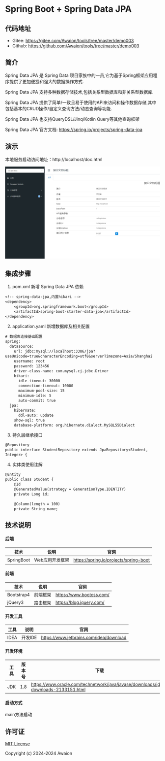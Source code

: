 # Spring Boot + Spring Data JPA

## 代码地址

- Gitee: https://gitee.com/Awaion/tools/tree/master/demo003
- Github: https://github.com/Awaion/tools/tree/master/demo003

## 简介

Spring Data JPA 是 Spring Data 项目家族中的一员,它为基于Spring框架应用程序提供了更加便捷和强大的数据操作方式.

Spring Data JPA 支持多种数据存储技术,包括关系型数据库和非关系型数据库.

Spring Data JPA 提供了简单/一致且易于使用的API来访问和操作数据存储,其中包括基本的CRUD操作/自定义查询方法/动态查询等功能.

Spring Data JPA 也支持QueryDSL/Jinq/Kotlin Query等其他查询框架

Spring Data JPA 官方文档: https://spring.io/projects/spring-data-jpa

## 演示

本地服务启动访问地址：http://localhost/doc.html

![首页](src/main/resources/document/20240409145010.png)

## 集成步骤

1. pom.xml 新增 Spring Data JPA 依赖

```
<!-- spring-data-jpa,内置hikari -->
<dependency>
    <groupId>org.springframework.boot</groupId>
    <artifactId>spring-boot-starter-data-jpa</artifactId>
</dependency>
```

2. application.yaml 新增数据库及相关配置

```
# 数据库连接基础配置
spring:
  datasource:
    url: jdbc:mysql://localhost:3306/jpa?useUnicode=true&characterEncoding=utf8&serverTimezone=Asia/Shanghai
    username: root
    password: 123456
    driver-class-name: com.mysql.cj.jdbc.Driver
    hikari:
      idle-timeout: 30000
      connection-timeout: 10000
      maximum-pool-size: 15
      minimum-idle: 5
      auto-commit: true
  jpa:
    hibernate:
      ddl-auto: update
    show-sql: true
    database-platform: org.hibernate.dialect.MySQL55Dialect
```

3. 持久层继承接口

```
@Repository
public interface StudentRepository extends JpaRepository<Student, Integer> {
```

4. 实体类使用注解

```
@Entity
public class Student {
    @Id
    @GeneratedValue(strategy = GenerationType.IDENTITY)
    private Long id;

    @Column(length = 100)
    private String name;
```

## 技术说明

#### 后端

| 技术                 | 说明                | 官网                                           |
| -------------------- | ------------------- | ---------------------------------------------- |
| SpringBoot           | Web应用开发框架      | https://spring.io/projects/spring-boot         |

#### 前端

| 技术         | 说明                   | 官网                                   |
| ----------  | ---------------------  | -------------------------------------- |
| Bootstrap4  | 前端框架               | https://www.bootcss.com/               |
| jQuery3     | 路由框架               | https://blog.jquery.com/               |

#### 开发工具

| 工具          | 说明                | 官网                                            |
| ------------- | ------------------- | ----------------------------------------------- |
| IDEA          | 开发IDE             | https://www.jetbrains.com/idea/download         |

#### 开发环境

| 工具          | 版本号  | 下载                                                                                 |
| ------------- | ------ | ------------------------------------------------------------                         |
| JDK           | 1.8    | https://www.oracle.com/technetwork/java/javase/downloads/jdk8-downloads-2133151.html |

#### 启动方式

main方法启动

## 许可证

[MIT License](https://opensource.org/license/mit)

Copyright (c) 2024-2024 Awaion


